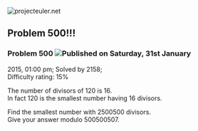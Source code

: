 ![projecteuler.net](images/print_page_logo.png)

## Problem 500!!!

### Problem 500 ![](images/icon_info.png)Published on Saturday, 31st January
2015, 01:00 pm; Solved by 2158;  
Difficulty rating: 15%

The number of divisors of 120 is 16.  
In fact 120 is the smallest number having 16 divisors.

Find the smallest number with 2500500 divisors.  
Give your answer modulo 500500507.

  
  

